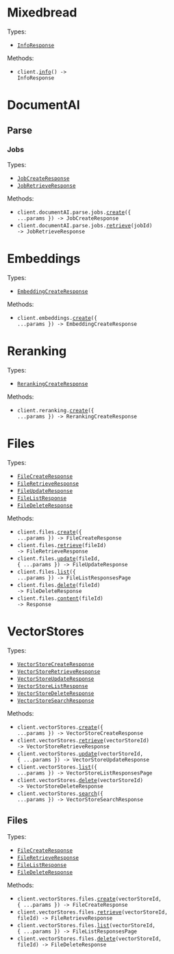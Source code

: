 # Mixedbread

Types:

- <code><a href="./src/resources/top-level.ts">InfoResponse</a></code>

Methods:

- <code title="get /">client.<a href="./src/index.ts">info</a>() -> InfoResponse</code>

# DocumentAI

## Parse

### Jobs

Types:

- <code><a href="./src/resources/document-ai/parse/jobs.ts">JobCreateResponse</a></code>
- <code><a href="./src/resources/document-ai/parse/jobs.ts">JobRetrieveResponse</a></code>

Methods:

- <code title="post /v1/document-ai/parse">client.documentAI.parse.jobs.<a href="./src/resources/document-ai/parse/jobs.ts">create</a>({ ...params }) -> JobCreateResponse</code>
- <code title="get /v1/document-ai/parse/{job_id}">client.documentAI.parse.jobs.<a href="./src/resources/document-ai/parse/jobs.ts">retrieve</a>(jobId) -> JobRetrieveResponse</code>

# Embeddings

Types:

- <code><a href="./src/resources/embeddings.ts">EmbeddingCreateResponse</a></code>

Methods:

- <code title="post /v1/embeddings">client.embeddings.<a href="./src/resources/embeddings.ts">create</a>({ ...params }) -> EmbeddingCreateResponse</code>

# Reranking

Types:

- <code><a href="./src/resources/reranking.ts">RerankingCreateResponse</a></code>

Methods:

- <code title="post /v1/reranking">client.reranking.<a href="./src/resources/reranking.ts">create</a>({ ...params }) -> RerankingCreateResponse</code>

# Files

Types:

- <code><a href="./src/resources/files.ts">FileCreateResponse</a></code>
- <code><a href="./src/resources/files.ts">FileRetrieveResponse</a></code>
- <code><a href="./src/resources/files.ts">FileUpdateResponse</a></code>
- <code><a href="./src/resources/files.ts">FileListResponse</a></code>
- <code><a href="./src/resources/files.ts">FileDeleteResponse</a></code>

Methods:

- <code title="post /v1/files">client.files.<a href="./src/resources/files.ts">create</a>({ ...params }) -> FileCreateResponse</code>
- <code title="get /v1/files/{file_id}">client.files.<a href="./src/resources/files.ts">retrieve</a>(fileId) -> FileRetrieveResponse</code>
- <code title="post /v1/files/{file_id}">client.files.<a href="./src/resources/files.ts">update</a>(fileId, { ...params }) -> FileUpdateResponse</code>
- <code title="get /v1/files">client.files.<a href="./src/resources/files.ts">list</a>({ ...params }) -> FileListResponsesPage</code>
- <code title="delete /v1/files/{file_id}">client.files.<a href="./src/resources/files.ts">delete</a>(fileId) -> FileDeleteResponse</code>
- <code title="get /v1/files/{file_id}/content">client.files.<a href="./src/resources/files.ts">content</a>(fileId) -> Response</code>

# VectorStores

Types:

- <code><a href="./src/resources/vector-stores/vector-stores.ts">VectorStoreCreateResponse</a></code>
- <code><a href="./src/resources/vector-stores/vector-stores.ts">VectorStoreRetrieveResponse</a></code>
- <code><a href="./src/resources/vector-stores/vector-stores.ts">VectorStoreUpdateResponse</a></code>
- <code><a href="./src/resources/vector-stores/vector-stores.ts">VectorStoreListResponse</a></code>
- <code><a href="./src/resources/vector-stores/vector-stores.ts">VectorStoreDeleteResponse</a></code>
- <code><a href="./src/resources/vector-stores/vector-stores.ts">VectorStoreSearchResponse</a></code>

Methods:

- <code title="post /v1/vector_stores">client.vectorStores.<a href="./src/resources/vector-stores/vector-stores.ts">create</a>({ ...params }) -> VectorStoreCreateResponse</code>
- <code title="get /v1/vector_stores/{vector_store_id}">client.vectorStores.<a href="./src/resources/vector-stores/vector-stores.ts">retrieve</a>(vectorStoreId) -> VectorStoreRetrieveResponse</code>
- <code title="put /v1/vector_stores/{vector_store_id}">client.vectorStores.<a href="./src/resources/vector-stores/vector-stores.ts">update</a>(vectorStoreId, { ...params }) -> VectorStoreUpdateResponse</code>
- <code title="get /v1/vector_stores">client.vectorStores.<a href="./src/resources/vector-stores/vector-stores.ts">list</a>({ ...params }) -> VectorStoreListResponsesPage</code>
- <code title="delete /v1/vector_stores/{vector_store_id}">client.vectorStores.<a href="./src/resources/vector-stores/vector-stores.ts">delete</a>(vectorStoreId) -> VectorStoreDeleteResponse</code>
- <code title="post /v1/vector_stores/search">client.vectorStores.<a href="./src/resources/vector-stores/vector-stores.ts">search</a>({ ...params }) -> VectorStoreSearchResponse</code>

## Files

Types:

- <code><a href="./src/resources/vector-stores/files.ts">FileCreateResponse</a></code>
- <code><a href="./src/resources/vector-stores/files.ts">FileRetrieveResponse</a></code>
- <code><a href="./src/resources/vector-stores/files.ts">FileListResponse</a></code>
- <code><a href="./src/resources/vector-stores/files.ts">FileDeleteResponse</a></code>

Methods:

- <code title="post /v1/vector_stores/{vector_store_id}/files">client.vectorStores.files.<a href="./src/resources/vector-stores/files.ts">create</a>(vectorStoreId, { ...params }) -> FileCreateResponse</code>
- <code title="get /v1/vector_stores/{vector_store_id}/files/{file_id}">client.vectorStores.files.<a href="./src/resources/vector-stores/files.ts">retrieve</a>(vectorStoreId, fileId) -> FileRetrieveResponse</code>
- <code title="get /v1/vector_stores/{vector_store_id}/files">client.vectorStores.files.<a href="./src/resources/vector-stores/files.ts">list</a>(vectorStoreId, { ...params }) -> FileListResponsesPage</code>
- <code title="delete /v1/vector_stores/{vector_store_id}/files/{file_id}">client.vectorStores.files.<a href="./src/resources/vector-stores/files.ts">delete</a>(vectorStoreId, fileId) -> FileDeleteResponse</code>
